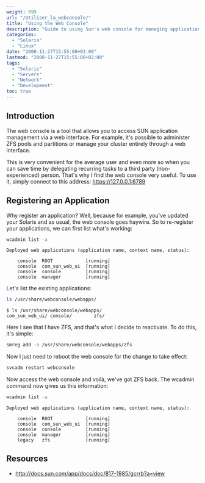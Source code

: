 ```yaml
---
weight: 999
url: "/Utiliser_la_webconsole/"
title: "Using the Web Console"
description: "Guide to using Sun's web console for managing applications through a web interface"
categories:
  - "Solaris"
  - "Linux"
date: "2008-11-27T15:55:00+02:00"
lastmod: "2008-11-27T15:55:00+02:00"
tags:
  - "Solaris"
  - "Servers"
  - "Network"
  - "Development"
toc: true
---
```


## Introduction

The web console is a tool that allows you to access SUN application management via a web interface. For example, it's possible to administer ZFS pools and partitions or manage your cluster entirely through a web interface.

This is very convenient for the average user and even more so when you can save time by delegating recurring tasks to a third party (non-experienced) person. That's why I find the web console very useful. To use it, simply connect to this address: https://127.0.0.1:6789

## Registering an Application

Why register an application? Well, because for example, you've updated your Solaris and as usual, the web console goes haywire. So to re-register your applications, we can first list what's working:

```bash
wcadmin list -a
```

```
Deployed web applications (application name, context name, status):

    console  ROOT            [running]
    console  com_sun_web_ui  [running]
    console  console         [running]
    console  manager         [running]
```

Let's list the existing applications:

```bash
ls /usr/share/webconsole/webapps/
```

```
$ ls /usr/share/webconsole/webapps/
com_sun_web_ui/ console/        zfs/
```

Here I see that I have ZFS, and that's what I decide to reactivate. To do this, it's simple:

```bash
smreg add -a /usr/share/webconsole/webapps/zfs
```

Now I just need to reboot the web console for the change to take effect:

```bash
svcadm restart webconsole
```

Now access the web console and voilà, we've got ZFS back. The wcadmin command now gives us this information:

```bash
wcadmin list -a
```

```
Deployed web applications (application name, context name, status):

    console  ROOT            [running]
    console  com_sun_web_ui  [running]
    console  console         [running]
    console  manager         [running]
    legacy   zfs             [running]
```

## Resources
- http://docs.sun.com/app/docs/doc/817-1985/gcrrb?a=view
